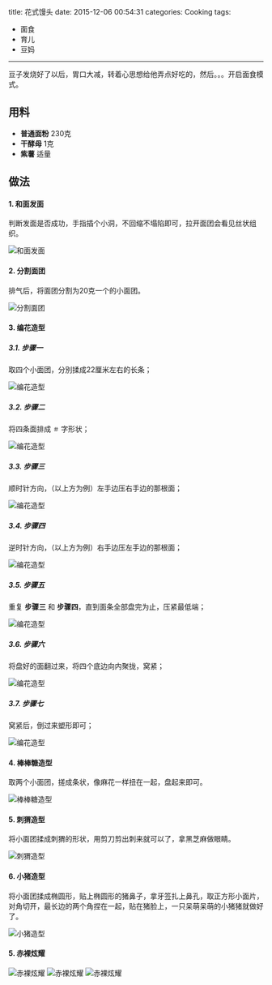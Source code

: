 title: 花式馒头
date: 2015-12-06 00:54:31
categories: Cooking
tags:
 - 面食
 - 育儿
 - 豆妈
---

豆子发烧好了以后，胃口大减，转着心思想给他弄点好吃的，然后。。。开启面食模式。

## 用料

* **普通面粉** 230克
* **干酵母** 1克
* **紫薯** 适量


## 做法

#### 1. 和面发面

判断发面是否成功，手指插个小洞，不回缩不塌陷即可，拉开面团会看见丝状组织。

![和面发面](p1.jpg)

#### 2. 分割面团
排气后，将面团分割为20克一个的小面团。

![分割面团](p2.jpg)

#### 3. 编花造型

##### 3.1. 步骤一

取四个小面团，分別揉成22厘米左右的长条；

![编花造型](p3.jpg)

##### 3.2. 步骤二

将四条面排成 `＃` 字形状；

![编花造型](p4.jpg)

##### 3.3. 步骤三

顺时针方向，（以上方为例）左手边压右手边的那根面；

![编花造型](p5.jpg)

##### 3.4. 步骤四

逆时针方向，（以上方为例）右手边压左手边的那根面；

![编花造型](p6.jpg)

##### 3.5. 步骤五

重复 **步骤三** 和 **步骤四**，直到面条全部盘完为止，压紧最低端；

![编花造型](p7.jpg)

##### 3.6. 步骤六

将盘好的面翻过来，将四个底边向内聚拢，窝紧；

![编花造型](p8.jpg)

##### 3.7. 步骤七

窝紧后，倒过来塑形即可；

![编花造型](p9.jpg)


#### 4. 棒棒糖造型

取两个小面团，搓成条状，像麻花一样扭在一起，盘起来即可。

![棒棒糖造型](p10.jpg)

#### 5. 刺猬造型
将小面团揉成刺猬的形状，用剪刀剪出刺来就可以了，拿黑芝麻做眼睛。

![刺猬造型](p11.jpg)

#### 6. 小猪造型
将小面团揉成椭圆形，贴上椭圆形的猪鼻子，拿牙签扎上鼻孔，取正方形小面片，对角切开，最长边的两个角捏在一起，贴在猪脸上，一只呆萌呆萌的小猪猪就做好了。

![小猪造型](p12.jpg)

#### 5. 赤裸炫耀

![赤裸炫耀](p13.jpg)
![赤裸炫耀](p14.jpg)
![赤裸炫耀](p15.jpg)